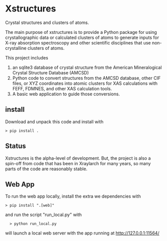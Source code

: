 # Xstructures

Crystal structures and clusters of atoms.

The main purpose of xstructures is to provide a Python package for using
crystallographic data or calculated clusters of atoms to generate inputs
for  X-ray absorption spectroscopy and other scientific disciplines that use
non-crystalline clusters of atoms.


This project includes

1. an sqlite3 database of crystal structure from the American Mineralogical
   Crystal Structure Database (AMCSD)
2. Python code to convert structures from the AMCSD database, other CIF files,
    or XYZ coordinates into atomic clusters for XAS calculations with FEFF,
    FDMNES, and other XAS calculation tools.
3. A basic web application to guide those conversions.


## install

Download and unpack this code and install with


    > pip install .


## Status

Xstructures is the alpha-level of development.  But, the project is also a
spin-off from code that has been in Xraylarch for many years, so many parts of
the code are reasonably stable.


## Web App

To run the web app locally,  install the extra we dependencies with

    > pip install ".[web]"


and run the script "run_local.py" with

      > python run_local.py

will launch a local web server with the app running at http://127.0.0.1:11564/
